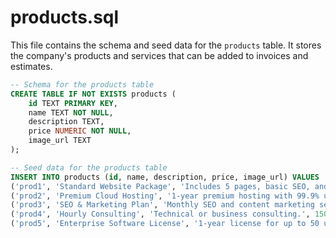 # products.sql

This file contains the schema and seed data for the `products` table. It stores the company's products and services that can be added to invoices and estimates.

```sql
-- Schema for the products table
CREATE TABLE IF NOT EXISTS products (
    id TEXT PRIMARY KEY,
    name TEXT NOT NULL,
    description TEXT,
    price NUMERIC NOT NULL,
    image_url TEXT
);

-- Seed data for the products table
INSERT INTO products (id, name, description, price, image_url) VALUES
('prod1', 'Standard Website Package', 'Includes 5 pages, basic SEO, and contact form.', 5000, 'https://picsum.photos/seed/prod1/400/300'),
('prod2', 'Premium Cloud Hosting', '1-year premium hosting with 99.9% uptime.', 1200, 'https://picsum.photos/seed/prod2/400/300'),
('prod3', 'SEO & Marketing Plan', 'Monthly SEO and content marketing services.', 2500, 'https://picsum.photos/seed/prod3/400/300'),
('prod4', 'Hourly Consulting', 'Technical or business consulting.', 150, 'https://picsum.photos/seed/prod4/400/300'),
('prod5', 'Enterprise Software License', '1-year license for up to 50 users.', 15000, 'https://picsum.photos/seed/prod5/400/300');
```